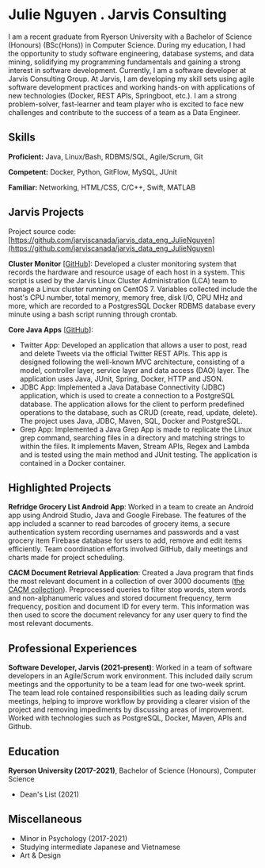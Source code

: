 # Julie Nguyen . Jarvis Consulting

I am a recent graduate from Ryerson University with a Bachelor of Science (Honours) (BSc(Hons)) in Computer Science. During my education, I had the opportunity to study software engineering, database systems, and data mining, solidifying my programming fundamentals and gaining a strong interest in software development. Currently, I am a software developer at Jarvis Consulting Group. At Jarvis, I am developing my skill sets using agile software development practices and working hands-on with applications of new technologies (Docker, REST APIs, Springboot, etc.). I am a strong problem-solver, fast-learner and team player who is excited to face new challenges and contribute to the success of a team as a Data Engineer.

## Skills

**Proficient:** Java, Linux/Bash, RDBMS/SQL, Agile/Scrum, Git

**Competent:** Docker, Python, GitFlow, MySQL, JUnit

**Familiar:** Networking, HTML/CSS, C/C++, Swift, MATLAB

## Jarvis Projects

Project source code: [https://github.com/jarviscanada/jarvis_data_eng_JulieNguyen](https://github.com/jarviscanada/jarvis_data_eng_JulieNguyen)


**Cluster Monitor** [[GitHub](https://github.com/jarviscanada/jarvis_data_eng_JulieNguyen/tree/master/linux_sql)]: Developed a cluster monitoring system that records the hardware and resource usage of each host in a system. This script is used by the Jarvis Linux Cluster Administration (LCA) team to manage a Linux cluster running on CentOS 7. Variables collected include the host's CPU number, total memory, memory free, disk I/O, CPU MHz and more, which are recorded to a PostgresSQL Docker RDBMS database every minute using a bash script running through crontab.

**Core Java Apps** [[GitHub](https://github.com/jarviscanada/jarvis_data_eng_JulieNguyen/tree/master/core_java)]:
      
  - Twitter App: Developed an application that allows a user to post, read and delete Tweets via the official Twitter REST APIs. This app is designed following the well-known MVC architecture, consisting of a model, controller layer, service layer and data access (DAO) layer. The application uses Java, JUnit, Spring, Docker, HTTP and JSON.
  - JDBC App: Implemented a Java Database Connectivity (JDBC) application, which is used to create a connection to a PostgreSQL database. The application allows for the client to perform predefined operations to the database, such as CRUD (create, read, update, delete). The project uses Java, JDBC, Maven, SQL, Docker and PostgreSQL.
  - Grep App: Implemented a Java Grep App is made to replicate the Linux grep command, searching files in a directory and matching strings to within the files. It implements Maven, Stream APIs, Regex and Lambda and is tested using the main method and JUnit testing. The application is contained in a Docker container.


## Highlighted Projects
**Refridge Grocery List Android App**: Worked in a team to create an Android app using Android Studio, Java and Google Firebase. The features of the app included a scanner to read barcodes of grocery items, a secure authentication system recording usernames and passwords and a vast grocery item Firebase database for users to add, remove and edit items efficiently. Team coordination efforts involved GitHub, daily meetings and charts made for project scheduling.

**CACM Document Retrieval Application**: Created a Java program that finds the most relevant document in a collection of over 3000 documents ([the CACM collection](http://ir.dcs.gla.ac.uk/resources/test_collections/cacm/)). Preprocessed queries to filter stop words, stem words and non-alphanumeric values and stored document frequency, term frequency, position and document ID for every term. This information was then used to score the document relevancy for any user query to find the most relevant documents.


## Professional Experiences

**Software Developer, Jarvis (2021-present)**: Worked in a team of software developers in an Agile/Scrum work environment. This included daily scrum meetings and the opportunity to be a team lead for one two-week sprint. The team lead role contained responsibilities such as leading daily scrum meetings, helping to improve workflow by providing a clearer vision of the project and removing impediments by discussing areas of improvement. Worked with technologies such as PostgreSQL, Docker, Maven, APIs and Github.


## Education
**Ryerson University (2017-2021)**, Bachelor of Science (Honours), Computer Science
- Dean's List (2021)


## Miscellaneous
- Minor in Psychology (2017-2021)
- Studying intermediate Japanese and Vietnamese
- Art & Design